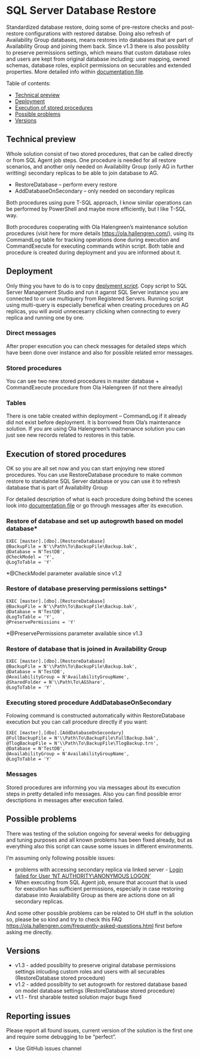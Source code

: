 # SQL Server Database Restore
Standardized database restore, doing some of pre-restore checks and post-restore configurations with restored databse. Doing also refresh of Availability Group databases, means restores into databases that are part of Availability Group and joining them back. Since v1.3 there is also possiblity to preserve permissions settings, which means that custom database roles and users are kept from original database including: user mapping, owned schemas, database roles, explicit permissions on securables and extended properties. More detailed info within [documentation file](docs/SQL%20Server%20Database%20Restore%20-%20documentation.pdf).

Table of contents:
  * [Technical preview](#technical-preview)
  * [Deployment](#deployment)
  * [Execution of stored procedures](#execution-of-stored-procedures)
  * [Possible problems](#possible-problems)
  * [Versions](#versions)

## Technical preview

Whole solution consist of two stored procedures, that can be called directly or from SQL Agent job steps. One procedure is needed for all restore scenarios, and another only needed on Availability Group (only AG in further writting) secondary replicas to be able to join database to AG. 

*	RestoreDatabase – perform every restore
*	AddDatabaseOnSecondary – only needed on secondary replicas

Both procedures using pure T-SQL approach, I know similar operations can be performed by PowerShell and maybe more efficiently, but I like T-SQL way. 

Both procedures cooperating with Ola Halengreen’s maintenance solution procedures (visit here for more details https://ola.hallengren.com/), using its CommandLog table for tracking operations done during execution and CommandExecute for executing commands wtihin script. Both table and procedure is created during deployment and you are informed about it.

## Deployment 

Only thing you have to do is to copy [deplyment script](SQL%20Server%20Database%20Restore.sql). Copy script to SQL Server Management Studio and run it aganst SQL Server instance you are connected to or use multiquery from Registered Servers. Running script using multi-query is especially benefical when creating procedures on AG replicas, you will avoid unnecesarry clicking when connecting to every replica and running one by one. 

### Direct messages

After proper execution you can check messages for detailed steps which have been done over instance and also for possible related error messages.

### Stored procedures

You can see two new stored procedures in master database + CommandExecute procedure from Ola Halengreen (if not there already)

### Tables

There is one table created within deployment – CommandLog if it already did not exist before deployment. It is borrowed from Ola’s maintenance solution. If you are using Ola Halengreen’s maitnenance solution you can just see new records related to restores in this table.

## Execution of stored procedures

OK so you are all set now and you can start enjoying new stored procedures. You can use RestoreDatabase procedure to make common restore to standalone SQL Server database or you can use it to refresh database that is part of Availability Group

For detailed description of what is each procedure doing behind the scenes look into [documentation file](docs/SQL%20Server%20Database%20Restore%20-%20documentation.pdf) or go through messages after its execution. 

### Restore of database and set up autogrowth based on model database*
```
EXEC [master].[dbo].[RestoreDatabase]
@BackupFile = N'\\Path\To\BackupFile\Backup.bak',
@Database = N'TestDB',
@CheckModel = 'Y', 
@LogToTable = 'Y'
```
*@CheckModel parameter available since v1.2

### Restore of database preserving permissions settings*
```
EXEC [master].[dbo].[RestoreDatabase]
@BackupFile = N'\\Path\To\BackupFile\Backup.bak',
@Database = N'TestDB',
@LogToTable = 'Y',
@PreservePermissions = 'Y'
```
*@PreservePermissions parameter available since v1.3

### Restore of database that is joined in Availability Group
```
EXEC [master].[dbo].[RestoreDatabase]
@BackupFile = N'\\Path\To\BackupFile\Backup.bak',
@Database = N'TestDB',
@AvailabilityGroup = N'AvailabilityGroupName',
@SharedFolder = N'\\Path\To\AGShare',
@LogToTable = 'Y'
```

### Executing stored procedure AddDatabaseOnSecondary
Folowing command is constructed automatically within RestoreDatabase execution but you can  call procedure directly if you want:
```
EXEC [master].[dbo].[AddDatabaseOnSecondary]
@FullBackupFile = N'\\Path\To\BackupFile\FullBackup.bak',
@TlogBackupFile = N'\\Path\To\BackupFile\TlogBackup.trn',
@Database = N'TestDB',
@AvailabilityGroup = N'AvailabilityGroupName',
@LogToTable = 'Y'		
```

### Messages

Stored procedures are informing you via messages about its execution steps in pretty detailed info messages. Also you can find possible error desctiptions in messages after execution failed.

## Possible problems
There was testing of the solution ongoing for several weeks for debugging and tuning purposes and all known problems has been fixed already, but as everything also this script can cause some issues in different environments. 

I’m assuming only following possible issues:
* problems with accessing secondary replica via linked server - [Login failed for User ‘NT AUTHORITY\ANONYMOUS LOGON’](https://blog.sqlauthority.com/2015/06/13/sql-server-login-failed-for-user-nt-authorityanonymous-logon/)
*	When executing from SQL Agent job, ensure that account that is used for execution has sufficient permissions, especially in case restoring database into Avaialability Group as there are actions done on all secondary replicas.

And some other possible problems can be related to OH stuff in the solution so, please be so kind and try to check this FAQ https://ola.hallengren.com/frequently-asked-questions.html first before asking me directly.

## Versions
* v1.3 - added possiblity to preserve original database permissions settings inlcuding custom roles and users with all securables (RestoreDatabase stored procedure)
* v1.2 - added possiblity to set autogrowth for restored database based on model database settings (RestoreDatabase stored procedure)
* v1.1 - first sharable tested solution major bugs fixed

## Reporting issues

Please report all found issues, current version of the solution is the first one and require some debugging to be “perfect”.

*	Use GitHub issues channel


